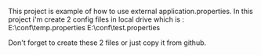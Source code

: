 This project is example of how to use external application.properties.
In this project i'm create 2 config files in local drive which is :
E:\conf\temp.properties
E:\conf\test.properties

Don't forget to create these 2 files or just copy it from github.